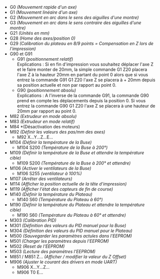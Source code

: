 - G0 *(Mouvement rapide d'un axe)*
- G1 *(Mouvement linéaire d'un axe)*
- G2 *(Mouvement en arc dans le sens des aiguilles d'une montre)*
- G3 *(Mouvement en arc dans le sens contraire des aiguilles d'une montre)*
- G21 *(Unités en mm)*
- G28 *(Home des axes/position 0)*
- G29 *(Calibration du plateau en 8/9 points = Compensation en Z lors de l'impression)*
- G90 et G91     
    - G91 *(positionnement relatif)*  
Explications : Si en fin d'impression vous souhaitez déplacer l'axe Z et le faire monter de 20mm, la simple commande G1 Z20 placera l'axe Z à la hauteur 20mm en partant du point 0 alors que si vous entrez la commande G91 G1 Z20 l'axe Z se placera à + 20mm depuis sa position actuelle et non par rapport au point 0.
    - G90 *(positionnement absolu)*  
Explications : A l'inverse de la commande G91, la commande G90 prend en compte les déplacements depuis la position 0.
Si vous entrez la commande G90 G1 Z20 l'axe Z se placera à une hauteur de 20mm par rapport au point 0.
- M82 *(Extrudeur en mode absolu)*
- M83 *(Extrudeur en mode relatif)*
- M84 *(Désactivation des moteurs)
- M92 *(Définir les valeurs des pas/mm des axes)*
    - M92 X...Y...Z...E...
- M104 *(Définir la température de la Buse)*
    - M104 S200 *(Température de la Buse à 200°)*
- M109 *(Définir la température de la Buse et attendre la température cible)*
    - M109 S200 *(Température de la Buse à 200° et attendre)*
- M106 *(Activer le ventilateurs de la Buse)*
    - M106 S255 *(ventilateur à 100%)*
- M107 *(Arrêter des ventilateurs)*
- M114 *(Afficher la position actuelle de la tête d'impression)*
- M119 *(Afficher l'état des capteurs de fin de course)*
- M140 *(Définir la température du Plateau)*
    - M140 S60 *(Température du Plateau à 60°)*
- M190 *(Définir la température du Plateau et attendre la température cible)*
    - M190 S60 *(Température du Plateau à 60° et attendre)*
- M303 *(Calibration PID)*
- M301 *(Définition des valeurs du PID manuel pour la Buse)*
- M304 *(Définition des valeurs du PID manuel pour le Plateau)*
- M500 *(Sauvegarder les paramètres actules dans l'EEPROM)*
- M501 *(Charger les paramètres depuis l'EEPROM)*
- M502 *(Reset de l'EEPROM)*
- M503 *(Lecture des paramètres l'EEPROM)*
- M851 / M851 Z... *(Afficher / modifier la valeur du Z Offset)*
- M906 *(Ajuster le courant des drivers en mode UART)*
    - M906 X...Y...Z...
    - M906 T0 E...



